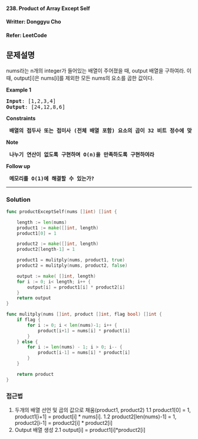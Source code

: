 #### 238. Product of Array Except Self
#### Writter: Donggyu Cho
#### Refer: LeetCode

## 문제설명
nums라는 n개의 integer가 들어있는 배열이 주어졌을 때, output 배열을 구하여라. 
이때, output[i]은 nums[i]를 제외한 모든 nums의 요소를 곱한 값이다.


<b>Example 1</b>
<pre>
<b>Input</b>: [1,2,3,4]
<b>Output</b>: [24,12,8,6]
</pre>

<b>Constraints</b>
<pre>
<b> 배열의 접두사 또는 접미사 (전체 배열 포함) 요소의 곱이 32 비트 정수에 맞는다는 것이 보장된다.</b>
</pre>

<b>Note</b>
<pre>
<b> 나누기 연산이 없도록 구현하며 O(n)을 만족하도록 구현하여라</b>
</pre>

<b>Follow up</b>
<pre>
<b> 메모리를 O(1)에 해결할 수 있는가?</b>
</pre>

* * *
### Solution
```go
func productExceptSelf(nums []int) []int {

	length := len(nums)
	product1 := make([]int, length)
	product1[0] = 1

	product2 := make([]int, length)
	product2[length-1] = 1

	product1 = mulitply(nums, product1, true)
	product2 = mulitply(nums, product2, false)

	output := make( []int, length)
	for i := 0; i< length; i++ {
		output[i] = product1[i] * product2[i]
	}
	return output
}

func mulitply(nums []int, product []int, flag bool) []int {
	if flag {
		for i := 0; i < len(nums)-1; i++ {
			product[i+1] = nums[i] * product[i]
		}
	} else {
		for i := len(nums) - 1; i > 0; i-- {
			product[i-1] = nums[i] * product[i]
		}
	}

	return product
}
```

### 접근법
1. 두개의 배열 선언 및 곱의 값으로 채움(product1, product2)
1.1 product1[0] = 1, product1[i+1] = product[i] * nums[i].
1.2 product2[len(nums)-1] = 1, product2[i-1] = product2[i] * product2[i]
2. Output 배열 생성
2.1 output[i] = product1[i]*product2[i]



